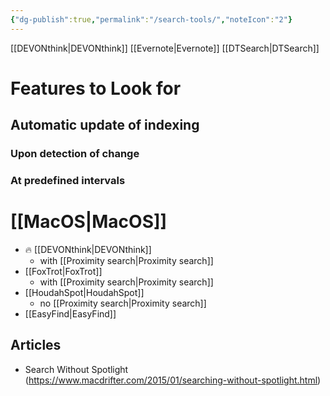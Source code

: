 ```yaml
---
{"dg-publish":true,"permalink":"/search-tools/","noteIcon":"2"}
---
```


[[DEVONthink\|DEVONthink]]
[[Evernote\|Evernote]]
[[DTSearch\|DTSearch]]

# Features to Look for

## Automatic update of indexing

### Upon detection of change

### At predefined intervals

# [[MacOS\|MacOS]]
- 🔥 [[DEVONthink\|DEVONthink]]
	- with [[Proximity search\|Proximity search]]
- [[FoxTrot\|FoxTrot]]
	- with [[Proximity search\|Proximity search]]
- [[HoudahSpot\|HoudahSpot]]
	- no [[Proximity search\|Proximity search]]
- [[EasyFind\|EasyFind]]

## Articles
- Search Without Spotlight (https://www.macdrifter.com/2015/01/searching-without-spotlight.html)
